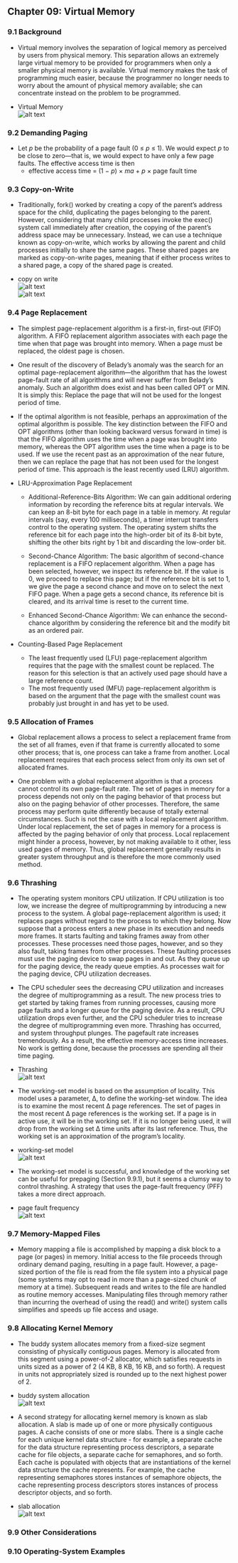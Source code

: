 ## Chapter 09: Virtual Memory

### 9.1 Background

- Virtual memory involves the separation of logical memory as perceived by users from physical memory. This separation allows an extremely large virtual memory to be provided for programmers when only a smaller physical memory is available. Virtual memory makes the task of programming much easier, because the programmer no longer needs to worry about the amount of physical memory available; she can concentrate instead on the problem to be programmed.

- Virtual Memory  
![alt text](img/fig_9_1_Virtual_memory.PNG)  

### 9.2 Demanding Paging

- Let *p* be the probability of a page fault (0 ≤ *p* ≤ 1). We would expect *p* to be close to zero—that is, we would expect to have only a few page faults. The effective access time is then
	- effective access time = (1 − *p*) × *ma* + *p* × page fault time

### 9.3 Copy-on-Write

- Traditionally, fork() worked by creating a copy of the parent’s address space for the child, duplicating the pages belonging to the parent. However, considering that many child processes invoke the exec() system call immediately after creation, the copying of the parent’s address space may be unnecessary. Instead, we can use a technique known as copy-on-write, which works by allowing the parent and child processes initially to share the same pages. These shared pages are marked as copy-on-write pages, meaning that if either process writes to a shared page, a copy of the shared page is created.

- copy on write  
![alt text](img/fig_9_2_Copy_on_write_1.PNG)  
![alt text](img/fig_9_3_Copy_on_write_2.PNG)  

### 9.4 Page Replacement

- The simplest page-replacement algorithm is a first-in, first-out (FIFO) algorithm. A FIFO replacement algorithm associates with each page the time when that page was brought into memory. When a page must be replaced, the oldest page is chosen.

- One result of the discovery of Belady’s anomaly was the search for an optimal page-replacement algorithm—the algorithm that has the lowest page-fault rate of all algorithms and will never suffer from Belady’s anomaly. Such an algorithm does exist and has been called OPT or MIN. It is simply this: Replace the page that will not be used for the longest period of time.

- If the optimal algorithm is not feasible, perhaps an approximation of the optimal algorithm is possible. The key distinction between the FIFO and OPT algorithms (other than looking backward versus forward in time) is that the FIFO algorithm uses the time when a page was brought into memory, whereas the OPT algorithm uses the time when a page is to be used. If we use the recent past as an approximation of the near future, then we can replace the page that has not been used for the longest period of time. This approach is the least recently used (LRU) algorithm.

- LRU-Approximation Page Replacement
	- Additional-Reference-Bits Algorithm: We can gain additional ordering information by recording the reference bits at regular intervals. We can keep an 8-bit byte for each page in a table in memory. At regular intervals (say, every 100 milliseconds), a timer interrupt transfers control to the operating system. The operating system shifts the reference bit for each page into the high-order bit of its 8-bit byte, shifting the other bits right by 1 bit and discarding the low-order bit.

	- Second-Chance Algorithm: The basic algorithm of second-chance replacement is a FIFO replacement algorithm. When a page has been selected, however, we inspect its reference bit. If the value is 0, we proceed to replace this page; but if the reference bit is set to 1, we give the page a second chance and move on to select the next FIFO page. When a page gets a second chance, its reference bit is cleared, and its arrival time is reset to the current time.

	- Enhanced Second-Chance Algorithm: We can enhance the second-chance algorithm by considering the reference bit and the modify bit as an ordered pair.

- Counting-Based Page Replacement
	- The least frequently used (LFU) page-replacement algorithm requires that the page with the smallest count be replaced. The reason for this selection is that an actively used page should have a large reference count.
	- The most frequently used (MFU) page-replacement algorithm is based on the argument that the page with the smallest count was probably just brought in and has yet to be used.

### 9.5 Allocation of Frames

- Global replacement allows a process to select a replacement frame from the set of all frames, even if that frame is currently allocated to some other process; that is, one process can take a frame from another. Local replacement requires that each process select from only its own set of allocated frames.

- One problem with a global replacement algorithm is that a process cannot control its own page-fault rate. The set of pages in memory for a process depends not only on the paging behavior of that process but also on the paging behavior of other processes. Therefore, the same process may perform quite differently because of totally external circumstances. Such is not the case with a local replacement algorithm. Under local replacement, the set of pages in memory for a process is affected by the paging behavior of only that process. Local replacement might hinder a process, however, by not making available to it other, less used pages of memory. Thus, global replacement generally results in greater system throughput and is therefore the more commonly used method.

### 9.6 Thrashing

- The operating system monitors CPU utilization. If CPU utilization is too low, we increase the degree of multiprogramming by introducing a new process to the system. A global page-replacement algorithm is used; it replaces pages without regard to the process to which they belong. Now suppose that a process enters a new phase in its execution and needs more frames. It starts faulting and taking frames away from other processes. These processes need those pages, however, and so they also fault, taking frames from other processes. These faulting processes must use the paging device to swap pages in and out. As they queue up for the paging device, the ready queue empties. As processes wait for the paging device, CPU utilization decreases.

- The CPU scheduler sees the decreasing CPU utilization and increases the degree of multiprogramming as a result. The new process tries to get started by taking frames from running processes, causing more page faults and a longer queue for the paging device. As a result, CPU utilization drops even further, and the CPU scheduler tries to increase the degree of multiprogramming even more. Thrashing has occurred, and system throughput plunges. The pagefault rate increases tremendously. As a result, the effective memory-access time increases. No work is getting done, because the processes are spending all their time paging.

- Thrashing  
![alt text](img/fig_9_4_Thrashing.PNG)  

- The working-set model is based on the assumption of locality. This model uses a parameter, Δ, to define the working-set window. The idea is to examine the most recent Δ page references. The set of pages in the most recent Δ page references is the working set. If a page is in active use, it will be in the working set. If it is no longer being used, it will drop from the working set Δ time units after its last reference. Thus, the working set is an approximation of the program’s locality.

- working-set model  
![alt text](img/fig_9_5_Working_set_model.PNG)  

- The working-set model is successful, and knowledge of the working set can be useful for prepaging (Section 9.9.1), but it seems a clumsy way to control thrashing. A strategy that uses the page-fault frequency (PFF) takes a more direct approach.

- page fault frequency  
![alt text](img/fig_9_6_Page_fault_frequency.PNG)  

### 9.7 Memory-Mapped Files

- Memory mapping a file is accomplished by mapping a disk block to a page (or pages) in memory. Initial access to the file proceeds through ordinary demand paging, resulting in a page fault. However, a page-sized portion of the file is read from the file system into a physical page (some systems may opt to read in more than a page-sized chunk of memory at a time). Subsequent reads and writes to the file are handled as routine memory accesses. Manipulating files through memory rather than incurring the overhead of using the read() and write() system calls simplifies and speeds up file access and usage.

### 9.8 Allocating Kernel Memory

- The buddy system allocates memory from a fixed-size segment consisting of physically contiguous pages. Memory is allocated from this segment using a power-of-2 allocator, which satisfies requests in units sized as a power of 2 (4 KB, 8 KB, 16 KB, and so forth). A request in units not appropriately sized is rounded up to the next highest power of 2.

- buddy system allocation  
![alt text](img/fig_9_7_Buddy_system_allocation.PNG)  

- A second strategy for allocating kernel memory is known as slab allocation. A slab is made up of one or more physically contiguous pages. A cache consists of one or more slabs. There is a single cache for each unique kernel data structure - for example, a separate cache for the data structure representing process descriptors, a separate cache for file objects, a separate cache for semaphores, and so forth. Each cache is populated with objects that are instantiations of the kernel data structure the cache represents. For example, the cache representing semaphores stores instances of semaphore objects, the cache representing process descriptors stores instances of process descriptor objects, and so forth.

- slab allocation  
![alt text](img/fig_9_8_Slab_allocation.PNG)  

### 9.9 Other Considerations

### 9.10 Operating-System Examples